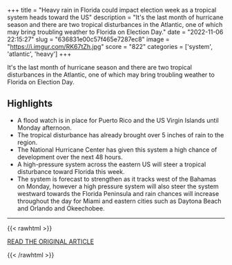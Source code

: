 +++
title = "Heavy rain in Florida could impact election week as a tropical system heads toward the US"
description = "It's the last month of hurricane season and there are two tropical disturbances in the Atlantic, one of which may bring troubling weather to Florida on Election Day."
date = "2022-11-06 22:15:27"
slug = "636831e00c57f465e7287ec8"
image = "https://i.imgur.com/RK67tZh.jpg"
score = "822"
categories = ['system', 'atlantic', 'heavy']
+++

It's the last month of hurricane season and there are two tropical disturbances in the Atlantic, one of which may bring troubling weather to Florida on Election Day.

## Highlights

- A flood watch is in place for Puerto Rico and the US Virgin Islands until Monday afternoon.
- The tropical disturbance has already brought over 5 inches of rain to the region.
- The National Hurricane Center has given this system a high chance of development over the next 48 hours.
- A high-pressure system across the eastern US will steer a tropical disturbance toward Florida this week.
- The system is forecast to strengthen as it tracks west of the Bahamas on Monday, however a high pressure system will also steer the system westward towards the Florida Peninsula and rain chances will increase throughout the day for Miami and eastern cities such as Daytona Beach and Orlando and Okeechobee.

---

{{< rawhtml >}}
  <p class="article-category">
    <a target="_blank" href="https://www.cnn.com/2022/11/06/weather/weather-tropical-system-alantic-florida-sunday/index.html">READ THE ORIGINAL ARTICLE</a>
  </p>
{{< /rawhtml >}}
